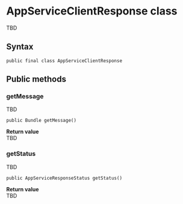 # AppServiceClientResponse class
TBD

## Syntax
`public final class AppServiceClientResponse`

## Public methods

### getMessage
TBD

`public Bundle getMessage()`

**Return value**  
TBD

### getStatus
TBD

`public AppServiceResponseStatus getStatus()`

**Return value**  
TBD